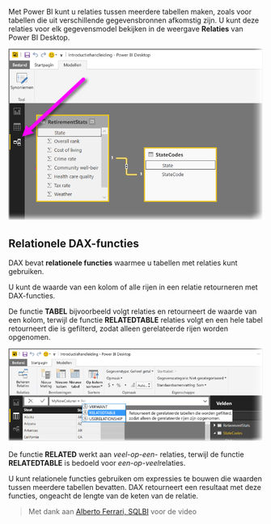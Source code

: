 Met Power BI kunt u relaties tussen meerdere tabellen maken, zoals voor tabellen die uit verschillende gegevensbronnen afkomstig zijn. U kunt deze relaties voor elk gegevensmodel bekijken in de weergave **Relaties** van Power BI Desktop.

![](media/7-5-table-relationships-and-dax/dax-relationships_1.png)

## <a name="dax-relational-functions"></a>Relationele DAX-functies
DAX bevat **relationele functies** waarmee u tabellen met relaties kunt gebruiken.

U kunt de waarde van een kolom of alle rijen in een relatie retourneren met DAX-functies.

De functie **TABEL** bijvoorbeeld volgt relaties en retourneert de waarde van een kolom, terwijl de functie **RELATEDTABLE** relaties volgt en een hele tabel retourneert die is gefilterd, zodat alleen gerelateerde rijen worden opgenomen.

![](media/7-5-table-relationships-and-dax/dax-relationships_2.png)

De functie **RELATED** werkt aan *veel-op-een-* relaties, terwijl de functie **RELATEDTABLE** is bedoeld voor *een-op-veel*relaties.

U kunt relationele functies gebruiken om expressies te bouwen die waarden tussen meerdere tabellen bevatten. DAX retourneert een resultaat met deze functies, ongeacht de lengte van de keten van de relatie.

> Met dank aan [Alberto Ferrari, SQLBI](http://www.sqlbi.com/learning-dax) voor de video
> 
> 

